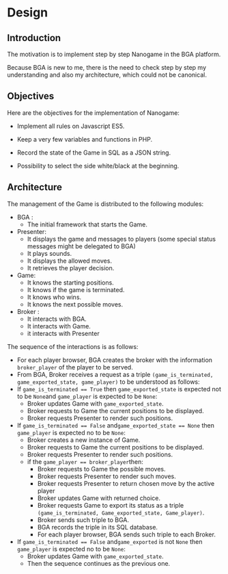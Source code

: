 # Design

## Introduction

The motivation is to implement step by step Nanogame in the BGA platform.

Because BGA is new to me, there is the need to check step by step my understanding and also my architecture, which could not be canonical.

## Objectives

Here are the objectives for the implementation of Nanogame:

- Implement all rules on Javascript ES5.
- Keep a very few variables and functions in PHP.
- Record the state of the Game in SQL as a JSON string.

- Possibility to select the side white/black at the beginning.

## Architecture

The management of the Game is distributed to the following modules:

* BGA :
  * The initial framework that starts the Game. 
* Presenter:
  * It displays the game and messages to players (some special status messages might be delegated to BGA)
  * It plays sounds.
  * It displays the allowed moves.
  * It retrieves the player decision.
* Game:
  * It knows the starting positions.
  * It knows if the game is terminated.
  * It knows who wins.
  * It knows the next possible moves.
* Broker :
  * It interacts with BGA.
  * It interacts with Game.
  * it interacts with Presenter

The sequence of the interactions is as follows:

* For each player browser, BGA creates the broker with the information `broker_player` of the player to be served.
*  From BGA, Broker receives a request as a triple `(game_is_terminated, game_exported_state, game_player)` to be understood as follows: 
  * If `game_is_terminated == True` then `game_exported_state` is expected not to be `None`and `game_player` is expected to be `None`:
    * Broker updates  Game with `game_exported_state`. 
    * Broker requests to Game the current positions to be displayed. 
    * Broker requests Presenter to render such positions.
  * If `game_is_terminated == False` and`game_exported_state == None` then `game_player` is expected no to be `None`:
    * Broker creates a new instance of Game. 
    * Broker requests to Game the current positions to be displayed. 
    * Broker requests Presenter to render such positions.
    * if the `game_player == broker_player`then:
      * Broker requests to Game the possible moves.
      * Broker requests Presenter to render such moves.
      * Broker requests Presenter to return chosen move by the active player
      * Broker updates Game with returned choice.
      * Broker requests Game to export its status as a triple `(game_is_terminated, Game_exported_state, Game_player)`.
      * Broker sends such triple to BGA.
      * BGA records the triple in its SQL database.
      * For each player browser, BGA sends such triple to each Broker.
  * If `game_is_terminated == False` and`game_exported` is not `None` then `game_player` is expected no to be `None`:
    * Broker updates Game with `game_exported_state`. 
    * Then the sequence continues as the previous one.

